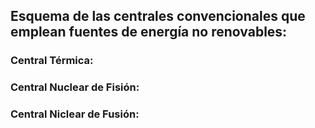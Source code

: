 ## Esquema de las centrales convencionales que emplean fuentes de energía no renovables:  
### Central Térmica:  
### Central Nuclear de Fisión:  
### Central Niclear de Fusión:  

